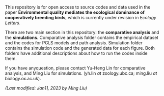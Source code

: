 This repository is for open access to source codes and data used in the paper __Environmental quality mediates the ecological dominance of cooperatively breeding birds__, which is currently under revision in _Ecology Letters_. 

There are two main section in this repository: the __comparative analysis__ and the __simulations__. Comparative analysis folder contains the empirical dataset and the codes for PGLS models and path analysis. Simulation folder contains the simulation code and the generated data for each figure. Both folders have additional descriptions about how to run the codes inside them.

If you have anyquestion, please contact Yu-Heng Lin for comparative analysis, and Ming Liu for simulations. (yh.lin _at_ zoology.ubc.ca; ming.liu _at_ biology.ox.ac.uk).

_(Last modified: Jan11, 2023 by Ming Liu)_
